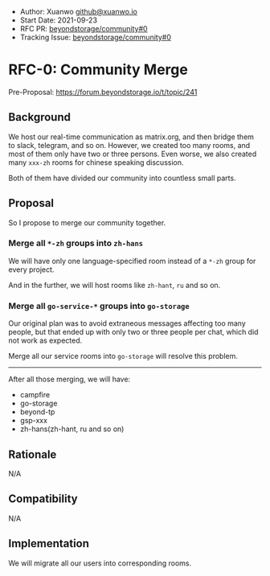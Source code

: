 - Author: Xuanwo <github@xuanwo.io>
- Start Date: 2021-09-23
- RFC PR: [beyondstorage/community#0](https://github.com/beyondstorage/community/issues/0)
- Tracking Issue: [beyondstorage/community#0](https://github.com/beyondstorage/community/issues/0)

# RFC-0: Community Merge

Pre-Proposal: <https://forum.beyondstorage.io/t/topic/241>

## Background

We host our real-time communication as matrix.org, and then bridge them to slack, telegram, and so on. However, we created too many rooms, and most of them only have two or three persons. Even worse, we also created many `xxx-zh` rooms for chinese speaking discussion.

Both of them have divided our community into countless small parts.

## Proposal

So I propose to merge our community together.

### Merge all `*-zh` groups into `zh-hans`

We will have only one language-specified room instead of a `*-zh` group for every project.

And in the further, we will host rooms like `zh-hant`, `ru` and so on.

### Merge all `go-service-*` groups into `go-storage`

Our original plan was to avoid extraneous messages affecting too many people, but that ended up with only two or three people per chat, which did not work as expected.

Merge all our service rooms into `go-storage` will resolve this problem.

---

After all those merging, we will have:

- campfire
- go-storage
- beyond-tp
- gsp-xxx
- zh-hans(zh-hant, ru and so on)

## Rationale

N/A

## Compatibility

N/A

## Implementation

We will migrate all our users into corresponding rooms.
